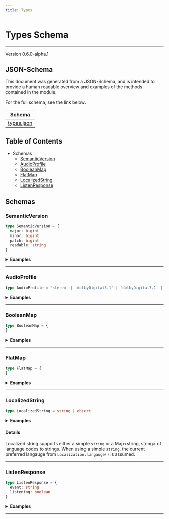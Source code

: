 ```yaml
---
title: Types
---
```

# Types Schema
---
Version 0.6.0-alpha.1


## JSON-Schema
This document was generated from a JSON-Schema, and is intended to provide a human readable overview and examples of the methods contained in the module.

For the full schema, see the link below.

| Schema |
|--------|
| [types.json](https://github.com/rdkcentral/firebolt-openrpc/blob/feature/badger-parity/src/schemas/types.json) |

## Table of Contents
 
 - Schemas
    - [SemanticVersion](#semanticversion)
    - [AudioProfile](#audioprofile)
    - [BooleanMap](#booleanmap)
    - [FlatMap](#flatmap)
    - [LocalizedString](#localizedstring)
    - [ListenResponse](#listenresponse)

## Schemas

### SemanticVersion

```typescript
type SemanticVersion = {
  major: bigint
  minor: bigint
  patch: bigint
  readable: string
}
```




<details>
  <summary><b>Examples</b></summary>

```json
```

</details>

---

### AudioProfile

```typescript
type AudioProfile = 'stereo' | 'dolbyDigital5.1' | 'dolbyDigital7.1' | 'dolbyDigital5.1+' | 'dolbyDigital7.1+' | 'dolbyAtmos'
```




<details>
  <summary><b>Examples</b></summary>

```json
```

</details>

---

### BooleanMap

```typescript
type BooleanMap = {
}
```




<details>
  <summary><b>Examples</b></summary>

```json
```

</details>

---

### FlatMap

```typescript
type FlatMap = {
}
```




<details>
  <summary><b>Examples</b></summary>

```json
```

</details>

---

### LocalizedString

```typescript
type LocalizedString = string | object
```




<details>
  <summary><b>Examples</b></summary>

```json
"A simple string, with no language code"

{
  "en": "This is english",
  "es": "esto es español"
}
```

</details>

#### Details

Localized string supports either a simple `string` or a Map<string, string> of language codes to strings. When using a simple `string`, the current preferred langauge from `Localization.langauge()` is assumed.

---

### ListenResponse

```typescript
type ListenResponse = {
  event: string
  listening: boolean
}
```




<details>
  <summary><b>Examples</b></summary>

```json
```

</details>

---


